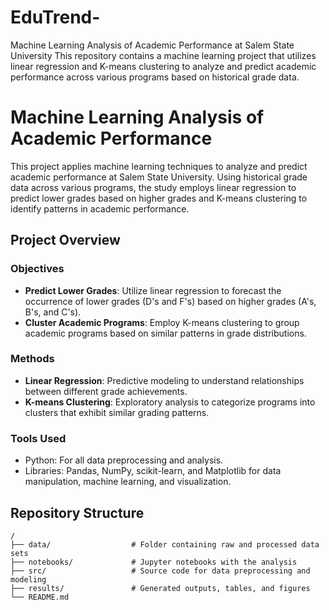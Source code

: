 # EduTrend-
Machine Learning Analysis of Academic Performance at Salem State University This repository contains a machine learning project that utilizes linear regression and K-means clustering to analyze and predict academic performance across various programs based on historical grade data.

# Machine Learning Analysis of Academic Performance

This project applies machine learning techniques to analyze and predict academic performance at Salem State University. Using historical grade data across various programs, the study employs linear regression to predict lower grades based on higher grades and K-means clustering to identify patterns in academic performance.

## Project Overview

### Objectives

- **Predict Lower Grades**: Utilize linear regression to forecast the occurrence of lower grades (D's and F's) based on higher grades (A's, B's, and C's).
- **Cluster Academic Programs**: Employ K-means clustering to group academic programs based on similar patterns in grade distributions.

### Methods

- **Linear Regression**: Predictive modeling to understand relationships between different grade achievements.
- **K-means Clustering**: Exploratory analysis to categorize programs into clusters that exhibit similar grading patterns.

### Tools Used

- Python: For all data preprocessing and analysis.
- Libraries: Pandas, NumPy, scikit-learn, and Matplotlib for data manipulation, machine learning, and visualization.

## Repository Structure

```plaintext
/
├── data/                  # Folder containing raw and processed data sets
├── notebooks/             # Jupyter notebooks with the analysis
├── src/                   # Source code for data preprocessing and modeling
├── results/               # Generated outputs, tables, and figures
└── README.md
